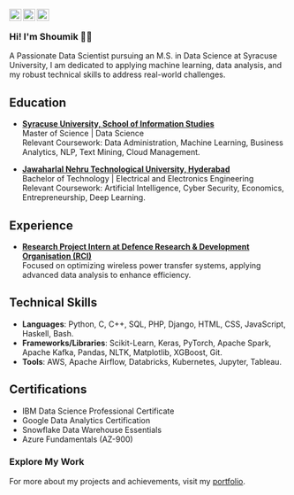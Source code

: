 [<img align="left" alt="LinkedIn" width="22px" src="https://cdn.jsdelivr.net/gh/devicons/devicon/icons/linkedin/linkedin-original.svg" />](https://www.linkedin.com/in/shoumikreddy17/)
[<img align="left" alt="Instagram" width="22px" src="https://raw.githubusercontent.com/dheereshagrwal/colored-icons/master/public/icons/instagram/instagram.svg" />](https://www.instagram.com/shoumik_reddy17/)
[<img align="left" alt="Facebook" width="22px" src="https://cdn.jsdelivr.net/gh/devicons/devicon/icons/facebook/facebook-original.svg" />](https://www.facebook.com/shoumik.reddy.7/)

<br />

### Hi! I'm Shoumik 👋🏻
A Passionate Data Scientist pursuing an M.S. in Data Science at Syracuse University, I am dedicated to applying machine learning, data analysis, and my robust technical skills to address real-world challenges.

## Education
- [**Syracuse University, School of Information Studies**](https://www.syracuse.edu/)  
  Master of Science | Data Science  
  Relevant Coursework: Data Administration, Machine Learning, Business Analytics, NLP, Text Mining, Cloud Management.

- [**Jawaharlal Nehru Technological University, Hyderabad**](https://jntuh.ac.in/)  
  Bachelor of Technology | Electrical and Electronics Engineering  
  Relevant Coursework: Artificial Intelligence, Cyber Security, Economics, Entrepreneurship, Deep Learning.

## Experience
- [**Research Project Intern at Defence Research & Development Organisation (RCI)**](https://www.drdo.gov.in/drdo/labs-and-establishments/research-centre-imarat-rci)  
  Focused on optimizing wireless power transfer systems, applying advanced data analysis to enhance efficiency.

## Technical Skills
- **Languages**: Python, C, C++, SQL, PHP, Django, HTML, CSS, JavaScript, Haskell, Bash.
- **Frameworks/Libraries**: Scikit-Learn, Keras, PyTorch, Apache Spark, Apache Kafka, Pandas, NLTK, Matplotlib, XGBoost, Git.
- **Tools**: AWS, Apache Airflow, Databricks, Kubernetes, Jupyter, Tableau.

## Certifications
- IBM Data Science Professional Certificate
- Google Data Analytics Certification
- Snowflake Data Warehouse Essentials
- Azure Fundamentals (AZ-900)

### Explore My Work
For more about my projects and achievements, visit my [portfolio](https://shoumikreddy1732.wixsite.com/shoumik-portfolio).
